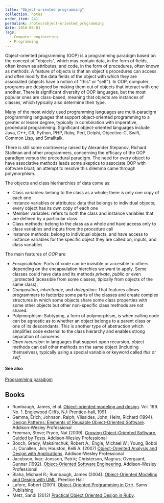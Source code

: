```yaml
---
title: "Object-oriented programming"
collection: notes
order_item: 241
permalink: /notes/object-oriented_programming
date: 2016-06-01
Tags:
  - Computer engineering
  - Programming
---
```


Object-oriented programming (OOP) is a programming paradigm based on the concept of "objects", which may contain data, in the form of fields, often known as attributes; and code, in the form of procedures, often known as methods. A feature of objects is that an object's procedures can access and often modify the data fields of the object with which they are associated (objects have a notion of "this" or "self"). In OOP, computer programs are designed by making them out of objects that interact with one another. There is significant diversity of OOP languages, but the most popular ones are class-based, meaning that objects are instances of classes, which typically also determine their type.

Many of the most widely used programming languages are multi-paradigm programming languages that support object-oriented programming to a greater or lesser degree, typically in combination with imperative, procedural programming. Significant object-oriented languages include Java, C++, C#, Python, PHP, Ruby, Perl, Delphi, Objective-C, Swift, Common Lisp, and Smalltalk.

There is still some controversy raised by Alexander Stepanov, Richard Stallman and other programmers, concerning the efficacy of the OOP paradigm versus the procedural paradigm. The need for every object to have associative methods leads some skeptics to associate OOP with software bloat; an attempt to resolve this dilemma came through polymorphism.

The objects and class hierharchies of data come as:
* Class variables: belong to the class as a whole; there is only one copy of each one
* Instance variables or attributes: data that belongs to individual objects; every object has its own copy of each one
* Member variables: refers to both the class and instance variables that are defined by a particular class
* Class methods: belong to the class as a whole and have access only to class variables and inputs from the procedure call
* Instance methods: belong to individual objects, and have access to instance variables for the specific object they are called on, inputs, and class variables

The main features of *OOP* are:
* _Encapsulation_: Parts of code can be invisible or accesible to others depending on the encapsulation hierchies we want to apply. Some classes could have data and its methods _private_, _public_ or even _protected (acessible from some classes, tipically from objects of the same class).
* _Composition_, _inheritance_, and _delegation_: That features allows programmers to factorize some parts of the classes and create complex structures in which some objects share some class properties with some other objects but other non-specific class methods are not shared.
* Polymorphism: Subtyping, a form of polymorphism, is when calling code can be agnostic as to whether an object belongs to a parent class or one of its descendants. This is another type of abstraction which simplifies code external to the class hierarchy and enables strong separation of concerns.
* _Open recursion_: in languages that support open recursion, object methods can call other methods on the same object (including themselves), typically using a special variable or keyword called *this* or *self*.


#### See also
[Programming paradigm](/notes/programming_paradigm)






## Books
* Rumbaugh, James, et al. [Object-oriented modeling and design](https://www.goodreads.com/book/show/3121682-object-oriented-modeling-and-design). Vol. 199. No. 1. Englewood Cliffs, NJ: Prentice-hall, 1991.
* Gamma, Erich; Johnson, Ralph; Vlissides, John; Helm, Richard (1994). [Design Patterns: Elements of Reusable Object-Oriented Software](https://www.goodreads.com/book/show/85009.Design_Patterns). Addison-Wesley Professional
* Freeman, Steve; Pryce, Nat (2009). [Growing Object-Oriented Software, Guided by Tests](https://www.goodreads.com/book/show/4268826-growing-object-oriented-software-guided-by-tests). Addison-Wesley Professional
* Booch, Grady; Maksimchuk, Robert A.; Engle, Michael W.; Young, Bobbi J.; Conallen, Jim; Houston, Kelli A. (2007) [Object-Oriented Analysis and Design with Applications](https://www.goodreads.com/book/show/424923.Object_Oriented_Analysis_and_Design_with_Applications). Addison-Wesley Professional
* Jacobson, Ivar; Jonsson, Patrik; Christerson, Magnus; Overgaard, Gunnar (1992). [Object-Oriented Software Engineering](https://www.goodreads.com/book/show/296981.Object_Oriented_Software_Engineering). Addison-Wesley Professional
* Blaha, Michael R.; Rumbaugh, James (2004). [Object-Oriented Modeling and Design with UML](https://www.goodreads.com/book/show/1701937.Object_Oriented_Modeling_and_Design_with_UML). Prentice Hall
* Lafore, Robert (2001). [Object-Oriented Programming in C++](https://www.goodreads.com/book/show/1533141.Object_Oriented_Programming_in_C_). Sams Publishing
* Metz, Sandi (2012) [Practical Object Oriented Design in Ruby](https://www.goodreads.com/book/show/13507787-practical-object-oriented-design-in-ruby).


